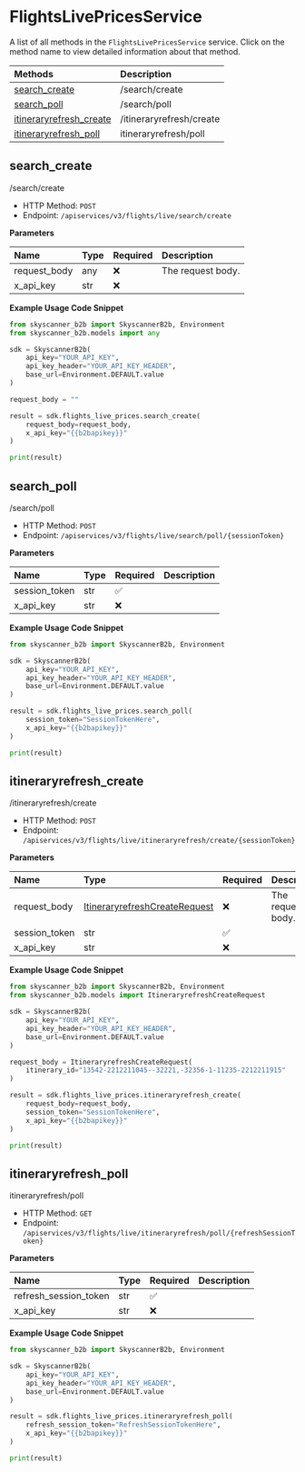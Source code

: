 # FlightsLivePricesService

A list of all methods in the `FlightsLivePricesService` service. Click on the method name to view detailed information about that method.

| Methods                                             | Description              |
| :-------------------------------------------------- | :----------------------- |
| [search_create](#search_create)                     | /search/create           |
| [search_poll](#search_poll)                         | /search/poll             |
| [itineraryrefresh_create](#itineraryrefresh_create) | /itineraryrefresh/create |
| [itineraryrefresh_poll](#itineraryrefresh_poll)     | itineraryrefresh/poll    |

## search_create

/search/create

- HTTP Method: `POST`
- Endpoint: `/apiservices/v3/flights/live/search/create`

**Parameters**

| Name         | Type | Required | Description       |
| :----------- | :--- | :------- | :---------------- |
| request_body | any  | ❌       | The request body. |
| x_api_key    | str  | ❌       |                   |

**Example Usage Code Snippet**

```python
from skyscanner_b2b import SkyscannerB2b, Environment
from skyscanner_b2b.models import any

sdk = SkyscannerB2b(
    api_key="YOUR_API_KEY",
    api_key_header="YOUR_API_KEY_HEADER",
    base_url=Environment.DEFAULT.value
)

request_body = ""

result = sdk.flights_live_prices.search_create(
    request_body=request_body,
    x_api_key="{{b2bapikey}}"
)

print(result)
```

## search_poll

/search/poll

- HTTP Method: `POST`
- Endpoint: `/apiservices/v3/flights/live/search/poll/{sessionToken}`

**Parameters**

| Name          | Type | Required | Description |
| :------------ | :--- | :------- | :---------- |
| session_token | str  | ✅       |             |
| x_api_key     | str  | ❌       |             |

**Example Usage Code Snippet**

```python
from skyscanner_b2b import SkyscannerB2b, Environment

sdk = SkyscannerB2b(
    api_key="YOUR_API_KEY",
    api_key_header="YOUR_API_KEY_HEADER",
    base_url=Environment.DEFAULT.value
)

result = sdk.flights_live_prices.search_poll(
    session_token="SessionTokenHere",
    x_api_key="{{b2bapikey}}"
)

print(result)
```

## itineraryrefresh_create

/itineraryrefresh/create

- HTTP Method: `POST`
- Endpoint: `/apiservices/v3/flights/live/itineraryrefresh/create/{sessionToken}`

**Parameters**

| Name          | Type                                                                        | Required | Description       |
| :------------ | :-------------------------------------------------------------------------- | :------- | :---------------- |
| request_body  | [ItineraryrefreshCreateRequest](../models/ItineraryrefreshCreateRequest.md) | ❌       | The request body. |
| session_token | str                                                                         | ✅       |                   |
| x_api_key     | str                                                                         | ❌       |                   |

**Example Usage Code Snippet**

```python
from skyscanner_b2b import SkyscannerB2b, Environment
from skyscanner_b2b.models import ItineraryrefreshCreateRequest

sdk = SkyscannerB2b(
    api_key="YOUR_API_KEY",
    api_key_header="YOUR_API_KEY_HEADER",
    base_url=Environment.DEFAULT.value
)

request_body = ItineraryrefreshCreateRequest(
    itinerary_id="13542-2212211045--32221,-32356-1-11235-2212211915"
)

result = sdk.flights_live_prices.itineraryrefresh_create(
    request_body=request_body,
    session_token="SessionTokenHere",
    x_api_key="{{b2bapikey}}"
)

print(result)
```

## itineraryrefresh_poll

itineraryrefresh/poll

- HTTP Method: `GET`
- Endpoint: `/apiservices/v3/flights/live/itineraryrefresh/poll/{refreshSessionToken}`

**Parameters**

| Name                  | Type | Required | Description |
| :-------------------- | :--- | :------- | :---------- |
| refresh_session_token | str  | ✅       |             |
| x_api_key             | str  | ❌       |             |

**Example Usage Code Snippet**

```python
from skyscanner_b2b import SkyscannerB2b, Environment

sdk = SkyscannerB2b(
    api_key="YOUR_API_KEY",
    api_key_header="YOUR_API_KEY_HEADER",
    base_url=Environment.DEFAULT.value
)

result = sdk.flights_live_prices.itineraryrefresh_poll(
    refresh_session_token="RefreshSessionTokenHere",
    x_api_key="{{b2bapikey}}"
)

print(result)
```

<!-- This file was generated by liblab | https://liblab.com/ -->

